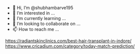 - 👋 Hi, I’m @shubhambarve195
- 👀 I’m interested in ...
- 🌱 I’m currently learning ...
- 💞️ I’m looking to collaborate on ...
- 📫 How to reach me ...

<!---
shubhambarve195/shubhambarve195 is a ✨ special ✨ repository because its `README.md` (this file) appears on your GitHub profile.
You can click the Preview link to take a look at your changes.
--->
https://radiantskinclinics.com/best-hair-transplant-in-indore/
https://www.cricadium.com/category/today-match-prediction/
